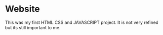 # Website
This was my first HTML CSS and JAVASCRIPT project. It is not very refined but its still important to me.
